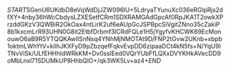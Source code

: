 $START$SGenU6UKdbD8eVqWdDjJZW096lU+5LdryaTYunuXc036eRGIpRjs2dfXY+4nby36hWcCbdysLZXESetfCRm1SDXRAMGAdGpcAf0RpJKA1T2owkXPrzddGKzV3QWBiR2OkOax4ntLirK2uf6eAUpGcJSPBpcSiVgitZNno35cZakiP8b1kxcmLrR93UHN0G8it2EtbfDrbmf3ICRdFQLe1H5jYgyfvKHCWK69EcMonouwO6aB9R5YTQQKAwIlSnNsq4YNhMjNMOTAt9D/FNP2tGvw2UKnb+xbpb1oktmLWhYtV+kilhJKXFyD9pZbzqefFqkvEvpDD6zipaaDCt4kN5fs+N/YqU9ITNvViSk/ULfEHHhIdWRkKM+Dv0ssIEed0VQrYUbFfLQXxDVYKHkAVecDD9oMbLnxl71SDUMkUP8HhbQIO+/qk3WK5Lv+az4+$END$